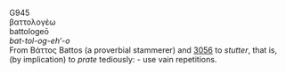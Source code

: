 <body>
  <p>G945<br>  βαττολογέω  <br> battologeō  <br><i>bat-tol-og-eh‘-o </i><br>From   Βάττος    Battos   (a proverbial stammerer) and <a href="g3056.htm">3056</a>  to <i>stutter</i>, that is, (by implication) to <i>prate</i> tediously: - use vain repetitions.<br></p>
 </body>